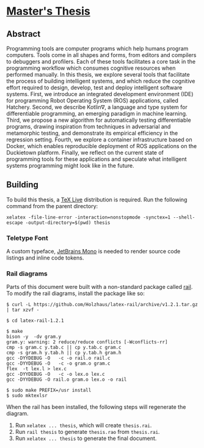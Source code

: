 # [Master's Thesis](../thesis/thesis.pdf)

## Abstract

Programming tools are computer programs which help humans program computers. Tools come in all shapes and forms, from editors and compilers to debuggers and profilers. Each of these tools facilitates a core task in the programming workflow which consumes cognitive resources when performed manually. In this thesis, we explore several tools that facilitate the process of building intelligent systems, and which reduce the cognitive effort required to design, develop, test and deploy intelligent software systems. First, we introduce an integrated development environment (IDE) for programming Robot Operating System (ROS) applications, called Hatchery. Second, we describe Kotlin∇, a language and type system for differentiable programming, an emerging paradigm in machine learning. Third, we propose a new algorithm for automatically testing differentiable programs, drawing inspiration from techniques in adversarial and metamorphic testing, and demonstrate its empirical efficiency in the regression setting. Fourth, we explore a container infrastructure based on Docker, which enables reproducible deployment of ROS applications on the Duckietown platform. Finally, we reflect on the current state of programming tools for these applications and speculate what intelligent systems programming might look like in the future.

## Building

To build this thesis, a [TeX Live](https://www.latex-project.org/get/) distribution is required.
Run the following command from the parent directory:

```
xelatex -file-line-error -interaction=nonstopmode -synctex=1 --shell-escape -output-directory=$(pwd) thesis
```

### Teletype Font

A custom typeface, [JetBrains Mono](https://github.com/JetBrains/JetBrainsMono#installation) is needed to render source code listings and inline code tokens.

### Rail diagrams

Parts of this document were built with a non-standard package called [rail](https://ctan.org/pkg/rail). To modify the rail diagrams, install the package like so:

```
$ curl -L https://github.com/Holzhaus/latex-rail/archive/v1.2.1.tar.gz | tar xzvf -

$ cd latex-rail-1.2.1

$ make
bison -y  -dv gram.y
gram.y: warning: 2 reduce/reduce conflicts [-Wconflicts-rr]
cmp -s gram.c y.tab.c || cp y.tab.c gram.c
cmp -s gram.h y.tab.h || cp y.tab.h gram.h
gcc -DYYDEBUG -O   -c -o rail.o rail.c
gcc -DYYDEBUG -O   -c -o gram.o gram.c
flex  -t lex.l > lex.c
gcc -DYYDEBUG -O   -c -o lex.o lex.c
gcc -DYYDEBUG -O rail.o gram.o lex.o -o rail

$ sudo make PREFIX=/usr install
$ sudo mktexlsr
```

When the rail has been installed, the following steps will regenerate the diagram.

1. Run `xelatex ... thesis`, which will create `thesis.rai`.
2. Run `rail thesis` to generate `thesis.rao` from `thesis.rai`.
3. Run `xelatex ... thesis` to generate the final document.
